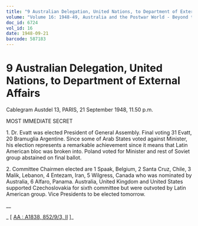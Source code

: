```yaml
---
title: "9 Australian Delegation, United Nations, to Department of External Affairs"
volume: "Volume 16: 1948-49, Australia and the Postwar World - Beyond the Region"
doc_id: 6724
vol_id: 16
date: 1948-09-21
barcode: 587183
---
```


# 9 Australian Delegation, United Nations, to Department of External Affairs

Cablegram Austdel 13, PARIS, 21 September 1948, 11.50 p.m.

MOST IMMEDIATE SECRET

1\. Dr. Evatt was elected President of General Assembly. Final voting 31 Evatt, 20 Bramuglia Argentine. Since some of Arab States voted against Minister, his election represents a remarkable achievement since it means that Latin American bloc was broken into. Poland voted for Minister and rest of Soviet group abstained on final ballot.

2\. Committee Chairmen elected are 1 Spaak, Belgium, 2 Santa Cruz, Chile, 3 Malik, Lebanon, 4 Entezam, Iran, 5 Wilgress, Canada who was nominated by Australia, 6 Alfaro, Panama. Australia, United Kingdom and United States supported Czechoslovakia for sixth committee but were outvoted by Latin American group. Vice Presidents to be elected tomorrow.

__

_ [ [AA : A1838, 852/9/3, II](http://www.naa.gov.au/cgi-bin/Search?O=I&Number=587183) ]_
